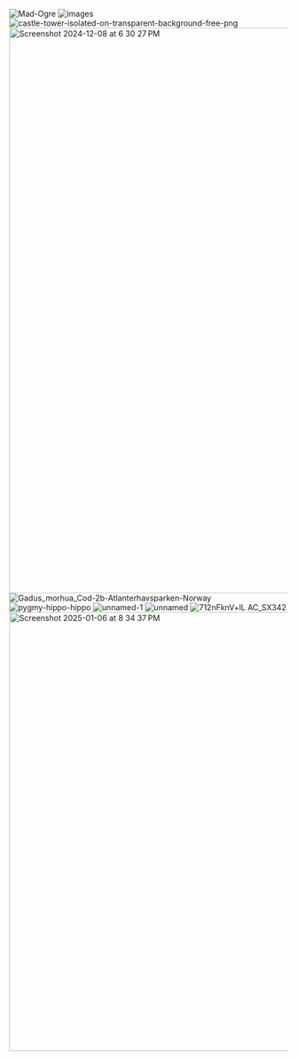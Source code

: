 ![Mad-Ogre](https://github.com/user-attachments/assets/c7d33464-6b8d-46b1-a355-732479a20884)
![images](https://github.com/user-attachments/assets/6d33776c-d345-4d61-b154-ddeaea23c375)
![castle-tower-isolated-on-transparent-background-free-png](https://github.com/user-attachments/assets/041c3665-0ce2-4619-b73c-e462a6d38dae)
<img width="1020" alt="Screenshot 2024-12-08 at 6 30 27 PM" src="https://github.com/user-attachments/assets/ca9fd313-088a-4d48-a0e9-8d75b0a9a1bb" />
![Gadus_morhua_Cod-2b-Atlanterhavsparken-Norway](https://github.com/user-attachments/assets/d0fa9592-5800-4efc-aefc-a2805b7d606d)
![pygmy-hippo-hippo](https://github.com/user-attachments/assets/f4210f51-b963-4003-8cc6-8b5f76364542)
![unnamed-1](https://github.com/user-attachments/assets/6d95f2d9-0a6a-4d3e-ab73-eeca478d5d15)
![unnamed](https://github.com/user-attachments/assets/1c83fe69-1288-4ec4-a4f3-dee2089ac799)
![712nFknV+lL _AC_SX342_](https://github.com/user-attachments/assets/5bb3ace4-1273-44ed-bd27-685274fbdebd)
<img width="792" alt="Screenshot 2025-01-06 at 8 34 37 PM" src="https://github.com/user-attachments/assets/8c09186b-15e1-4583-981a-6989ac8a8c28" />
